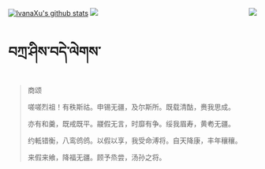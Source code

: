 [![IvanaXu's github stats](https://github-readme-stats.vercel.app/api?username=IvanaXu&show_icons=true&theme=vue-dark)](https://github.com/anuraghazra/github-readme-stats)
<img align="right" src="https://github-readme-stats.vercel.app/api/top-langs/?username=IvanaXu&langs_count=7&theme=graywhite" />
<img src="https://github-readme-stats.vercel.app/api/wakatime?username=IvanaXu&layout=compact&langs_count=6&theme=vue-dark&&custom_title=Programming Times(Jul 29 2021-)" />
# བཀྲ་ཤིས་བདེ་ལེགས་
> 商颂
> 
> 嗟嗟烈祖！有秩斯祜。申锡无疆，及尔斯所。既载清酤，赉我思成。
> 
> 亦有和羹，既戒既平。鬷假无言，时靡有争。绥我眉寿，黄耇无疆。
> 
> 约軧错衡，八鸾鸧鸧。以假以享，我受命溥将。自天降康，丰年穰穰。
> 
> 来假来飨，降福无疆。顾予烝尝，汤孙之将。
>